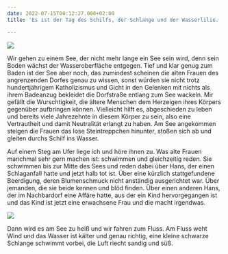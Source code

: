 ```yaml
---
date: 2022-07-15T00:12:27.000+02:00
title: 'Es ist der Tag des Schilfs, der Schlange und der Wasserlilie. '

---
```

![](/uploads/schilf-1.jpg)

Wir gehen zu einem See, der nicht mehr lange ein See sein wird, denn sein Boden wächst der Wasseroberfläche entgegen. Tief und klar genug zum Baden ist der See aber noch, das zumindest scheinen die alten Frauen des angrenzenden Dorfes genau zu wissen, sonst würden sie nicht trotz hundertjährigem Katholizismus und Gicht in den Gelenken mit nichts als ihrem Badeanzug bekleidet die Dorfstraße entlang zum See wackeln. Mir gefällt die Wurschtigkeit, die ältere Menschen dem Herzeigen ihres Körpers gegenüber aufbringen können. Vielleicht hilft es, abgeschieden zu leben und bereits viele Jahrezehnte in diesem Körper zu sein, also eine Vertrautheit und damit Neutralität erlangt zu haben. Am See angekommen steigen die Frauen das lose Steintreppchen hinunter, stoßen sich ab und gleiten durchs Schilf ins Wasser. 

Auf einem Steg am Ufer liege ich und höre ihnen zu. Was alte Frauen manchmal sehr gern machen ist: schwimmen und gleichzeitig reden. Sie schwimmen bis zur Mitte des Sees und reden dabei über Hans, der einen Schlaganfall hatte und jetzt halb tot ist. Über eine kürzlich stattgefundene Beerdigung, deren Blumenschmuck nicht anständig  ausgerichtet war. Über jemanden, die sie beide kennen und blöd finden. Über einen anderen Hans, der im Nachbardorf eine Affäre hatte, aus der ein Kind hervorgegangen ist und das Kind ist jetzt eine erwachsene Frau und die macht irgendwas.

![](/uploads/wasserlilie.jpg)

Dann wird es am See zu heiß und wir fahren zum Fluss. Am Fluss weht Wind und das Wasser ist kälter und genau richtig, eine kleine schwarze Schlange schwimmt vorbei, die Luft riecht sandig und süß.